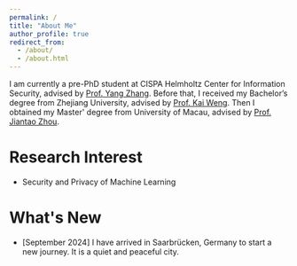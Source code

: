 ```yaml
---
permalink: /
title: "About Me"
author_profile: true
redirect_from: 
  - /about/
  - /about.html
---
```


I am currently a pre-PhD student at CISPA Helmholtz Center for Information Security, advised by [Prof. Yang Zhang](https://yangzhangalmo.github.io/). Before that, I received my Bachelor’s degree from Zhejiang University, advised by [Prof. Kai Weng](https://person.zju.edu.cn/en/wengkai). Then I obtained my Master' degree from University of Macau, advised by [Prof. Jiantao Zhou](https://www.fst.um.edu.mo/personal/jtzhou/).

Research Interest
======
* Security and Privacy of Machine Learning

What's New
=====
* [September 2024] I have arrived in Saarbrücken, Germany to start a new journey. It is a quiet and peaceful city.
